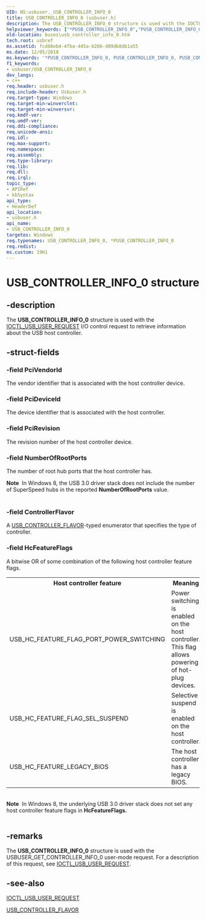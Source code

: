 ```yaml
---
UID: NS:usbuser._USB_CONTROLLER_INFO_0
title: USB_CONTROLLER_INFO_0 (usbuser.h)
description: The USB_CONTROLLER_INFO_0 structure is used with the IOCTL_USB_USER_REQUEST I/O control request to retrieve information about the USB host controller.helpviewer_keywords: ["*PUSB_CONTROLLER_INFO_0","PUSB_CONTROLLER_INFO_0","PUSB_CONTROLLER_INFO_0 structure pointer [Buses]","USB_CONTROLLER_INFO_0","USB_CONTROLLER_INFO_0 structure [Buses]","buses.usb_controller_info_0","usbstrct_2a3ac867-422b-46cf-b529-d1a9dde27970.xml","usbuser/PUSB_CONTROLLER_INFO_0","usbuser/USB_CONTROLLER_INFO_0"]
old-location: buses\usb_controller_info_0.htm
tech.root: usbref
ms.assetid: fcd88eb4-4fba-445a-b266-d89db8db1a55
ms.date: 12/05/2018
ms.keywords: '*PUSB_CONTROLLER_INFO_0, PUSB_CONTROLLER_INFO_0, PUSB_CONTROLLER_INFO_0 structure pointer [Buses], USB_CONTROLLER_INFO_0, USB_CONTROLLER_INFO_0 structure [Buses], buses.usb_controller_info_0, usbstrct_2a3ac867-422b-46cf-b529-d1a9dde27970.xml, usbuser/PUSB_CONTROLLER_INFO_0, usbuser/USB_CONTROLLER_INFO_0'
f1_keywords:
- usbuser/USB_CONTROLLER_INFO_0
dev_langs:
- c++
req.header: usbuser.h
req.include-header: Usbuser.h
req.target-type: Windows
req.target-min-winverclnt: 
req.target-min-winversvr: 
req.kmdf-ver: 
req.umdf-ver: 
req.ddi-compliance: 
req.unicode-ansi: 
req.idl: 
req.max-support: 
req.namespace: 
req.assembly: 
req.type-library: 
req.lib: 
req.dll: 
req.irql: 
topic_type:
- APIRef
- kbSyntax
api_type:
- HeaderDef
api_location:
- usbuser.h
api_name:
- USB_CONTROLLER_INFO_0
targetos: Windows
req.typenames: USB_CONTROLLER_INFO_0, *PUSB_CONTROLLER_INFO_0
req.redist: 
ms.custom: 19H1
---
```


# USB_CONTROLLER_INFO_0 structure


## -description


The <b>USB_CONTROLLER_INFO_0</b> structure is used with the <a href="https://docs.microsoft.com/windows/desktop/api/usbuser/ni-usbuser-ioctl_usb_user_request">IOCTL_USB_USER_REQUEST</a> I/O control request to retrieve information about the USB host controller.


## -struct-fields




### -field PciVendorId

The vendor identifier that is associated with the host controller device.


### -field PciDeviceId

The device identifier that is associated with the host controller.


### -field PciRevision

The revision number of the host controller device.


### -field NumberOfRootPorts

The number of root hub ports that the host controller has. 

<div class="alert"><b>Note</b>  In Windows 8, the USB 3.0 driver stack does not include the number of SuperSpeed hubs in the reported <b>NumberOfRootPorts</b> value.</div>
<div> </div>

### -field ControllerFlavor

A <a href="https://docs.microsoft.com/windows-hardware/drivers/ddi/content/usb/ne-usb-_usb_controller_flavor">USB_CONTROLLER_FLAVOR</a>-typed enumerator  that specifies the type of controller.


### -field HcFeatureFlags

A bitwise OR of some combination of the following host controller feature flags.

<table>
<tr>
<th>Host controller feature</th>
<th>Meaning</th>
</tr>
<tr>
<td>
USB_HC_FEATURE_FLAG_PORT_POWER_SWITCHING

</td>
<td>
Power switching is enabled on the host controller. This flag allows powering of hot-plug devices.

</td>
</tr>
<tr>
<td>
USB_HC_FEATURE_FLAG_SEL_SUSPEND

</td>
<td>
Selective suspend is enabled on the host controller.

</td>
</tr>
<tr>
<td>
USB_HC_FEATURE_LEGACY_BIOS

</td>
<td>
The host controller has a legacy BIOS.

</td>
</tr>
</table>
 

<div class="alert"><b>Note</b>  In Windows 8, the underlying USB 3.0 driver stack does not set any host controller feature flags in <b>HcFeatureFlags.</b></div>
<div> </div>

## -remarks



The <b>USB_CONTROLLER_INFO_0</b> structure is used with the USBUSER_GET_CONTROLLER_INFO_0 user-mode request. For a description of this request, see <a href="https://docs.microsoft.com/windows/desktop/api/usbuser/ni-usbuser-ioctl_usb_user_request">IOCTL_USB_USER_REQUEST</a>.




## -see-also




<a href="https://docs.microsoft.com/windows/desktop/api/usbuser/ni-usbuser-ioctl_usb_user_request">IOCTL_USB_USER_REQUEST</a>



<a href="https://docs.microsoft.com/windows-hardware/drivers/ddi/content/usb/ne-usb-_usb_controller_flavor">USB_CONTROLLER_FLAVOR</a>
 

 

